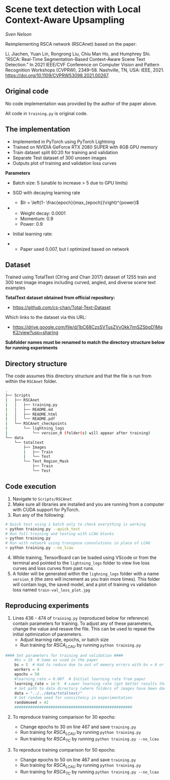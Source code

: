 # Scene text detection with Local Context-Aware Upsampling
*Sven Nelson*



Reimplementing RSCA network (RSCAnet) based on the paper: 

Li, Jiachen, Yuan Lin, Rongrong Liu, Chiu Man Ho, and Humphrey Shi. “RSCA: Real-Time Segmentation-Based Context-Aware Scene Text Detection.” In 2021 IEEE/CVF Conference on Computer Vision and Pattern Recognition Workshops (CVPRW), 2349–58. Nashville, TN, USA: IEEE, 2021. https://doi.org/10.1109/CVPRW53098.2021.00267.

## Original code

No code implementation was provided by the author of the paper above. 

All code in `training.py` is original code. 

## The implementation

- Implemented in PyTorch using PyTorch Lightning
- Trained on NVIDIA GeForce RTX 2080 SUPER with 8GB GPU memory
- Train dataset split 80:20 for training and validation
- Separate Test dataset of 300 unseen images
- Outputs plot of training and validation loss curves

**Parameters**

- Batch size: 5 (unable to increase > 5 due to GPU limits)

- SGD with decaying learning rate 

  - $lr = \left(1- \frac{epoch}{max_{epoch}}\right)^{power}$

- - Weight decay: 0.0001
  - Momentum: 0.9
  - Power: 0.9

- Initial learning rate:  

- - Paper used 0.007, but I optimized based on network

## Dataset  

Trained using TotalText (Ch’ng and Chan 2017) dataset of 1255 train and 300 test image images including curved, angled, and diverse scene text examples



**TotalText dataset obtained from official repository:**

- https://github.com/cs-chan/Total-Text-Dataset

Which links to the dataset via this URL:
- https://drive.google.com/file/d/1bC68CzsSVTusZVvOkk7imSZSbgD1MqK2/view?usp=sharing

**Subfolder names must be renamed to match the directory structure below for running experiments**

## Directory structure  

The code assumes this directory structure and that the file is run from within the `RSCAnet` folder.

```bash
.
├── Scripts
|   ├── RSCAnet
|   │   ├── training.py
|   │   ├── README.md
|   │   ├── README.html
|   │   └── README.pdf
|   └── RSCAnet_checkpoints
|       └── lightning_logs
|           └── version_0 (folder(s) will appear after training)
└── data
    └── totaltext
        ├── Images
        |   ├── Train
        |   └── Test
        └── Text_Region_Mask
            ├── Train
            └── Test
```



## Code execution

1. Navigate to `Scripts/RSCAnet`
2. Make sure all libraries are installed and you are running from a computer with CUDA support for PyTorch.
3. Run any of the following:

```bash
# Quick test using 1 batch only to check everything is working
> python training.py --quick_test
# Run full training and testing with LCAU blocks
> python training.py
# Run with network using transpose convolutions in place of LCAU
> python training.py --no_lcau
```

4. While training, TensorBoard can be loaded using VScode or from the terminal and pointed to the `lightning_logs` folder to view live loss curves and loss curves from past runs.
5. A folder will be generated within the `lighning_logs` folder with a name `version_0` (the zero will increment as you train more times).  This folder will contain logs, the saved model, and a plot of training vs validation loss named `train-val_loss_plot.jpg`

## Reproducing experiments

1. Lines 436 - 474 of `training.py` (reproduced below for reference) contain parameters for training.  To adjust any of these parameters, change the value and resave the file.  This can be used to repeat the initial optimization of parameters.  
   - Adjust learning rate, epochs, or batch size
   - Run training for $RSCA_{LCAU}$ by running `python training.py`

```python
#### Set parameters for training and validation ####
    #bs = 16  # Same as used in the paper 
    bs = 5  # Had to reduce due to out of memory errors with bs = 6 or greater 
    workers = 4
    epochs = 50
    #learning_rate = 0.007  # Initial learning rate from paper
    learning_rate = 1e-5  # Lower learning rate (got better results than initial from paper)
    # Set path to data directory (where folders of images have been downloaded to)
    data = "../../data/totaltext/"
    # Set random seed for consistency in experimentation
    randomseed = 42
    ####################################################
```

2. To reproduce training comparison for 30 epochs:
   - Change epochs to 30 on line 467 and save `training.py`
   - Run training for $RSCA_{LCAU}$ by running `python training.py`
   - Run training for $RSCA_{TC}$ by running `python training.py --no_lcau`

3. To reproduce training comparison for 50 epochs:
   - Change epochs to 50 on line 467 and save `training.py`
   - Run training for $RSCA_{LCAU}$ by running `python training.py`
   - Run training for $RSCA_{TC}$ by running `python training.py --no_lcau`

